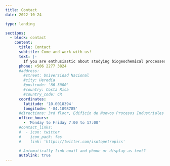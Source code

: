 ```yaml
---
title: Contact
date: 2022-10-24

type: landing

sections:
  - block: contact
    content:
      title: Contact
      subtitle: Come and work with us!
      text: |-
        If you are enthusiastic about studying biogeochemical processes in the tropics, please feel free to contact us. *You can reach any of the PIs by email.* We are part of the School of Chemistry of the Universidad Nacional, Costa Rica. Our lab is located in the 3rd floor of the NPI building in the Campus Omar Dengo, Heredia, Costa Rica.
      phone: +506 2277 3824
      #address:
        #street: Universidad Nacional
        #city: Heredia
        #postcode: '86-3000'
        #country: Costa Rica
        #country_code: CR
      coordinates:
        latitude: '10.0018394'
        longitude: '-84.1098785'
      #directions: 3rd floor, Edificio de Nuevos Procesos Industriales
      office_hours:
        - 'Monday to Friday 7:00 to 17:00'
      #contact_links:
      #  - icon: twitter
      #    icon_pack: fas
      #    link: 'https://twitter.com/isotopetropics'

      # Automatically link email and phone or display as text?
      autolink: true
---
```

